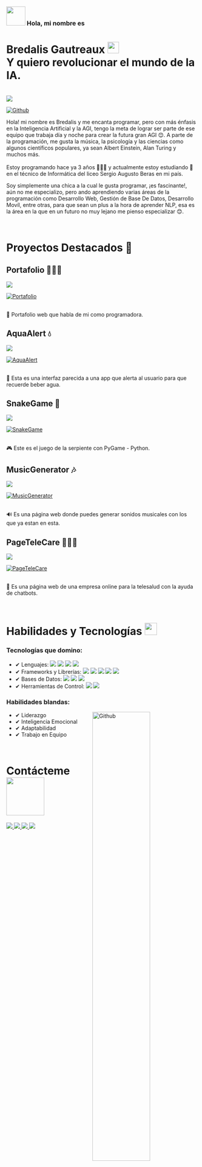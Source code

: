 
### <img src="https://avatars.githubusercontent.com/u/111624948?s=400&u=cd081f79392220d8cd2a22f2a8d5d3b18814350a&v=4" width="50" height="50"> Hola, mi nombre es 
# Bredalis Gautreaux <img src="https://raw.githubusercontent.com/MartinHeinz/MartinHeinz/master/wave.gif" width=30px> <br> Y quiero revolucionar el mundo de la IA.

<br>
<img src="https://avatars.githubusercontent.com/u/111624948?s=400&u=cd081f79392220d8cd2a22f2a8d5d3b18814350a&v=4">

[![Github](https://img.shields.io/github/followers/bredalis?label=Follow&style=social)](https://github.com/bredalis)

Hola! mi nombre es Bredalis y me encanta programar, pero con más énfasis en la Inteligencia Artificial y la AGI, tengo la meta de lograr ser parte de ese equipo que trabaja día y noche para crear la futura gran AGI 😊. A parte de la programación, me gusta la música, la psicología y las ciencias como algunos científicos populares, ya sean Albert Einstein, Alan Turing y muchos más. <br><br> Estoy programando hace ya 3 años 👩🏻‍💻 y actualmente estoy estudiando 📖 en el técnico de Informática del liceo Sergio Augusto Beras en mi país.

Soy simplemente una chica a la cual le gusta programar, ¡es fascinante!, aún no me especializo, pero ando aprendiendo varias áreas de la programación como Desarrollo Web, Gestión de Base De Datos, Desarrollo Movíl, entre otras, para que sean un plus a la hora de aprender NLP, esa es la área en la que en un futuro no muy lejano me pienso especializar 😊.

<br>

# Proyectos Destacados 💼

## Portafolio 👩🏻‍💻

<a href="https://github.com/Bredalis/Portfolio" target="_blank">
  <img src="https://i.pinimg.com/236x/fd/16/c1/fd16c1a4e3ac2b516ea9d7ae6e130e53.jpg">
</a>

[![Portafolio](https://img.shields.io/github/stars/bredalis/Portfolio?label=Portfolio&style=social)](https://github.com/bredalis/Portfolio)
<br><br>

💼 Portafolio web que habla de mi como programadora.

## AquaAlert 💧

<a href="https://github.com/Bredalis/AquaAlert" target="_blank">
  <img src="https://i.pinimg.com/236x/d7/e5/ef/d7e5ef34ff23685474838220d574832e.jpg">
</a>

[![AquaAlert](https://img.shields.io/github/stars/bredalis/AquaAlert?label=AquaAlert&style=social)](https://github.com/bredalis/AquaAlert)
<br><br>

🥤 Esta es una interfaz parecida a una app que alerta al usuario para que recuerde beber agua.

## SnakeGame 🐍

<a href="https://github.com/Bredalis/SnakeGame" target="_blank">
  <img src="https://i.pinimg.com/736x/16/22/10/16221055c2a0a61fd08d0476332d3824.jpg">
</a>

[![SnakeGame](https://img.shields.io/github/stars/bredalis/SnakeGame?label=SnakeGame&style=social)](https://github.com/bredalis/SnakeGame)
<br><br>

🎮 Este es el juego de la serpiente con PyGame - Python.

## MusicGenerator 🎶

<a href="https://github.com/Bredalis/MusicGenerator" target="_blank">
  <img src="https://i.pinimg.com/236x/44/04/ee/4404eea09ff455a27a222895024ff35b.jpg">
</a>

[![MusicGenerator](https://img.shields.io/github/stars/bredalis/MusicGenerator?label=MusicGenerator&style=social)](https://github.com/bredalis/MusicGenerator)
<br><br>

🔊 Es una página web donde puedes generar sonidos musicales con los que ya estan en esta.

## PageTeleCare 👩🏻‍⚕️

<a href="https://github.com/Bredalis/PageTeleCare" target="_blank">
  <img src="https://i.pinimg.com/236x/e2/19/16/e2191675372d855ffd12addb695946b6.jpg">
</a>

[![PageTeleCare](https://img.shields.io/github/stars/bredalis/PageTeleCare?label=PageTeleCare&style=social)](https://github.com/bredalis/PageTeleCare)
<br><br>

🏥 Es una página web de una empresa online para la telesalud con la ayuda de chatbots.

<br>

# Habilidades y Tecnologías <img src="https://media2.giphy.com/media/QssGEmpkyEOhBCb7e1/giphy.gif?cid=ecf05e47a0n3gi1bfqntqmob8g9aid1oyj2wr3ds3mg700bl&rid=giphy.gif" width=32px>

### Tecnologías que domino:

- ✔ Lenguajes: <img src="https://img.shields.io/badge/Python-27AE60"> <img src="https://img.shields.io/badge/HTML-E74C3C"> <img src="https://img.shields.io/badge/CSS-2E86C1"> <img src="https://img.shields.io/badge/JS-F4D03F">
- ✔ Frameworks y Librerías: <img src="https://img.shields.io/badge/Tkinter-ECF0F1"> <img src="https://img.shields.io/badge/OS-E67E22"> <img src="https://img.shields.io/badge/Numpy-2471A3"> <img src="https://img.shields.io/badge/Pandas-ECF0F1"> <img src="https://img.shields.io/badge/Matplotlib-E74C3C"> 
- ✔ Bases de Datos: <img src="https://img.shields.io/badge/SQLite-7FB3D5"> <img src="https://img.shields.io/badge/MySQL-D4E6F1"> <img src="https://img.shields.io/badge/MongoDB-27AE60">
- ✔ Herramientas de Control: <img src="https://img.shields.io/badge/Git-D35400"> <img src="https://img.shields.io/badge/GitHub-34495E">

### Habilidades blandas:

<img src="https://raw.githubusercontent.com/onimur/.github/master/.resources/git-header.svg" width="55%" align="right" alt="Github"/>

- ✔ Liderazgo
- ✔ Inteligencia Emocional
- ✔ Adaptabilidad
- ✔ Trabajo en Equipo

<br>

# Contácteme <img src="https://raw.githubusercontent.com/ShahriarShafin/ShahriarShafin/main/Assets/handshake.gif" width="100px">

<a href="https://twitter.com/bredalis_P" target="_blank">
  <img src="https://img.shields.io/badge/X-2C3E50">
</a>
<a href="https://www.linkedin.com/in/bredalis-gautreaux/" target="_blank">
  <img src="https://img.shields.io/badge/LinkedIn-3498DB">
</a>
<a href="bredalisgautreaux@gmail.com" target="_blank">
  <img src="https://img.shields.io/badge/Email-ECF0F1">
</a>
<a href="https://es.stackoverflow.com/users/293358/bredalis-gautreaux" target="_blank">
  <img src="https://img.shields.io/badge/Stack OverFlow-F4D03F">
</a>

